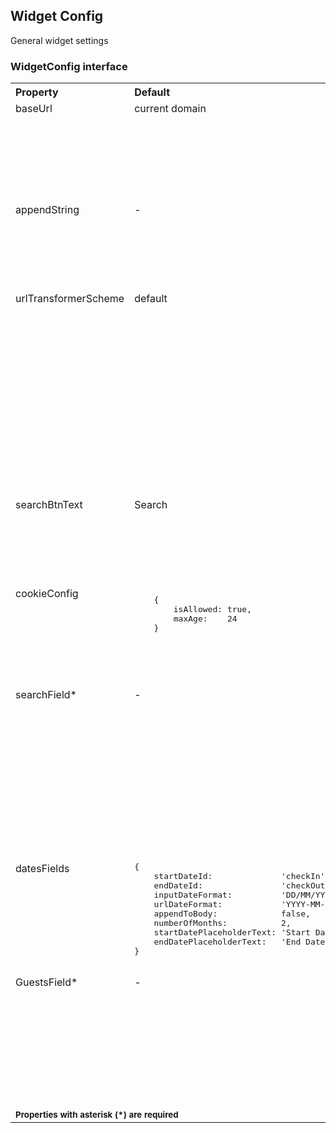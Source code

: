 ## Widget Config
General widget settings

### WidgetConfig interface

<table>
    <tr>
        <th align="left">Property</th>
        <th align="left">Default</th>
        <th align="left">Description</th>
    </tr>
    <tr>
        <td valign="top">baseUrl</td>
        <td valign="top">current domain</td>
        <td valign="top">
            <p><code>
                <strong>Type:</strong> string
            </code></p>
            First part of url to redirect which will be generated after click "search"
        </td>
    </tr>
    <tr>
        <td valign="top">appendString</td>
        <td valign="top">-</td>
        <td valign="top">
            <p><code>
                <strong>Type:</strong> string
            </code></p>
            String to be append to the end of generated url
        </td>
    </tr>
    <tr>
        <td valign="top">urlTransformerScheme</td>
        <td valign="top">default</td>
        <td valign="top">
            <p><code>
                <strong>Type:</strong> string
            </code></p>
            <p><code>
                <b>Possible values:</b>
            default, encoded_google_places, alternative
            </code></p>
            Depends on chosen scheme, url to redirect is generated in different ways. See detailed description in the story 'Url transformer schemes' 
        </td>
    </tr>
    <tr>
        <td valign="top">searchBtnText</td>
        <td valign="top">Search</td>
        <td valign="top">
            <p><code>
                <strong>Type:</strong> string
            </code></p>
            Text displayed on the search button
        </td>
    </tr>
    <tr>
        <td valign="top">cookieConfig</td>
        <td valign="top">
<pre>
    {
        isAllowed: true,
        maxAge:    24
    }
</pre>        
        </td>
        <td valign="top">
            <p><code>
                <strong>Type:</strong> object
            </code></p>
            isAllowed - allows or denies cookies on the site
            maxAge - cookies life time in hours
        </td>
    </tr>
    <tr>
        <td valign="top">searchField*</td>
        <td valign="top">-</td>
        <td valign="top">
            <p><code>
                <strong>Type:</strong>
                SearchField.SingleSelectBox | SearchField.MultiSelectBox | SearchField.GooglePlaces | SearchField.NestedDropdown 
            </code></p>
            Object which contains data for rendering a field. See detailed description in the story 'Search Field'
        </td>
    </tr>
    <tr>
        <td valign="top">datesFields</td>
        <td valign="top">
<pre style="margin: 0; padding: 0">
{
    startDateId:              'checkIn',
    endDateId:                'checkOut',
    inputDateFormat:          'DD/MM/YYYY',
    urlDateFormat:            'YYYY-MM-DD',
    appendToBody:             false,
    numberOfMonths:           2,
    startDatePlaceholderText: 'Start Date',
    endDatePlaceholderText:   'End Date'
}
</pre>
        </td>
        <td valign="top">
            <p><code>
                <strong>Type:</strong>
                DatesFields
            </code></p>
            Object which contains data for rendering a field. See detailed description in the story 'Dates Fields'
        </td>
    </tr>
    <tr>
        <td valign="top">GuestsField*</td>
        <td valign="top">-</td>
        <td valign="top">
            <p><code>
                <strong>Type:</strong>
                GuestsField.SingleSelectBox | GuestsField.PlusMinus
            </code></p>
            Object which contains data for rendering a field. See detailed description in the story 'Guests Field'
        </td>
    </tr>
    <tr>
        <td colspan="3">
            <b><small>Properties with asterisk (*) are required</small></b>
        </td>
    </tr>
</table>